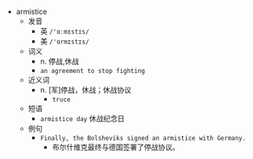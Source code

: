- armistice
  - 发音
    - 英 `/'ɑːmɪstɪs/`
    - 美 `/'ɑrmɪstɪs/`
  - 词义
    - n. 停战,休战
    - `an agreement to stop fighting`
  - 近义词
    - n. [军]停战，休战；休战协议
      - `truce`
  - 短语
    - `armistice day` 休战纪念日 
  - 例句
    - `Finally, the Bolsheviks signed an armistice with Germany.`
      - 布尔什维克最终与德国签署了停战协议。 

